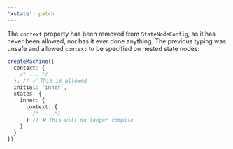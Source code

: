 ```yaml
---
'xstate': patch
---
```


The `context` property has been removed from `StateNodeConfig`, as it has never been allowed, nor has it ever done anything. The previous typing was unsafe and allowed `context` to be specified on nested state nodes:

```ts
createMachine({
  context: {
    /* ... */
  }, // ✅ This is allowed
  initial: 'inner',
  states: {
    inner: {
      context: {
        /* ... */
      } // ❌ This will no longer compile
    }
  }
});
```
